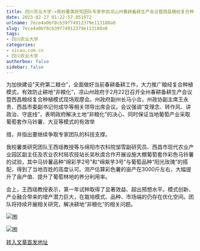 ```yaml
---
title: 四川农业大学->我校薯类研究团队专家参加凉山州春耕备耕生产会议暨西昌粮经复合种植模式现场观摩进行技术交流 | sicau.com.cn
date: 2023-02-27 01:22:57.851972
urlname: 7ece4a0bf8cb39f74912379e113188a0
slug: 7ece4a0bf8cb39f74912379e113188a0
tags: 
- 四川农业大学
categories:
- sicau.com.cn
- 四川农业大学
authorbox: false
sidebar: false
---
```

为加快建设“天府第二粮仓”，全面做好当前春耕备耕工作，大力推广粮经复合种植模式，有效防止耕地“非粮化”，凉山州政府于2月22日召开全州春耕备耕生产会议暨西昌粮经复合种植模式现场观摩会。州政府副州长马小合，州政协副主席王永贵、西昌市委副书记何成华等相关领导出席会议。会议强调“变理念、转作风、讲政治、守底线”，表明政府解决土地“非粮化”的决心、同时保证当地葡萄产业采取葡萄套作马铃薯、大豆等模式的有效举
<!--more-->
措，并指出要继续争取专家团队的科技支撑。  

我校薯类研究团队王西瑶教授等与绵阳市农科院邹雪副研究员、西昌市现代农业产业园区副主任及农业农村局农技站长吴秋虞合作开展设施大棚葡萄套作彩色马铃薯的试验，其中马铃薯品种“绵彩芋2号”和“绵紫芋3号”与葡萄品种“阳光玫瑰”的搭配，得到了当地百姓的高度认可。测产估算彩色薯的亩产在3000斤左右，大幅提升了亩产值、提升了葡萄林地的养分利用率。

会上，王西瑶教授表示，第一年试种取得了显著效益、超出预想水平。模式创新、产业融合带来的增产潜力巨大，在栽培模式、品种、市场端的仍存在优化空间。团队将持续开展相关研究，解决耕地“非粮化”的相关问题。

![图](https://news.sicau.edu.cn/__local/5/18/77/D02CFBFD8993F2FADC5C208F0D9_5B88EE8B_9CFE3.png)

![图](https://news.sicau.edu.cn/__local/8/4B/AB/11852DF0901ABDB0CB16FCF2748_A8180DCA_E0F1F.png)

[转入文章首发地址](https://news.sicau.edu.cn/info/1078/71108.htm)